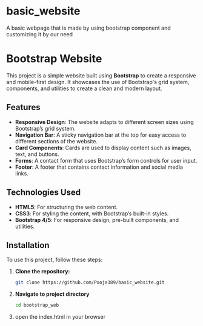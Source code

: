 # basic_website
A basic webpage that is made by using bootstrap component and customizing it by our need
# Bootstrap Website

This project is a simple website built using **Bootstrap** to create a responsive and mobile-first design. It showcases the use of Bootstrap's grid system, components, and utilities to create a clean and modern layout.

## Features

- **Responsive Design**: The website adapts to different screen sizes using Bootstrap’s grid system.
- **Navigation Bar**: A sticky navigation bar at the top for easy access to different sections of the website.
- **Card Components**: Cards are used to display content such as images, text, and buttons.
- **Forms**: A contact form that uses Bootstrap’s form controls for user input.
- **Footer**: A footer that contains contact information and social media links.

## Technologies Used

- **HTML5**: For structuring the web content.
- **CSS3**: For styling the content, with Bootstrap’s built-in styles.
- **Bootstrap 4/5**: For responsive design, pre-built components, and utilities.

## Installation
To use this project, follow these steps:

1. **Clone the repository:**

   ```bash
   git clone https://github.com/Pooja389/basic_website.git
   ```
2. **Navigate to project directory**
   ```bash
   cd bootstrap_web
   ```
3. open the index.html in your browser   
